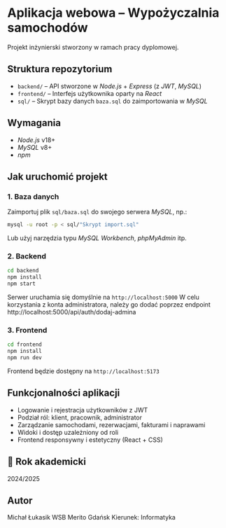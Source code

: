 # Aplikacja webowa – Wypożyczalnia samochodów

Projekt inżynierski stworzony w ramach pracy dyplomowej.

## Struktura repozytorium

* `backend/` – API stworzone w *Node.js* + *Express* (z *JWT*, *MySQL*)
* `frontend/` – Interfejs użytkownika oparty na *React*
* `sql/` – Skrypt bazy danych `baza.sql` do zaimportowania w *MySQL*

## Wymagania

* *Node.js* v18+
* *MySQL* v8+
* *npm*

## Jak uruchomić projekt

### 1. Baza danych

Zaimportuj plik `sql/baza.sql` do swojego serwera *MySQL*, np.:

```bash
mysql -u root -p < sql/"Skrypt import.sql"
```

Lub użyj narzędzia typu *MySQL Workbench*, *phpMyAdmin* itp.

### 2. Backend

```bash
cd backend
npm install
npm start
```

Serwer uruchamia się domyślnie na `http://localhost:5000`
W celu korzystania z konta administratora, należy go dodać poprzez endpoint http://localhost:5000/api/auth/dodaj-admina

### 3. Frontend

```bash
cd frontend
npm install
npm run dev
```

Frontend będzie dostępny na `http://localhost:5173`

## Funkcjonalności aplikacji

* Logowanie i rejestracja użytkowników z JWT
* Podział ról: klient, pracownik, administrator
* Zarządzanie samochodami, rezerwacjami, fakturami i naprawami
* Widoki i dostęp uzależniony od roli
* Frontend responsywny i estetyczny (React + CSS)

## 📅 Rok akademicki

2024/2025

## Autor

Michał Łukasik
WSB Merito Gdańsk
Kierunek: Informatyka
